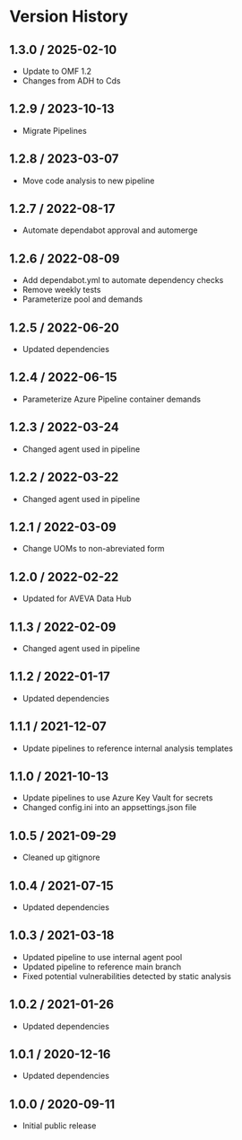 # Version History

## 1.3.0 / 2025-02-10

- Update to OMF 1.2
- Changes from ADH to Cds

## 1.2.9 / 2023-10-13

- Migrate Pipelines

## 1.2.8 / 2023-03-07

- Move code analysis to new pipeline

## 1.2.7 / 2022-08-17

- Automate dependabot approval and automerge

## 1.2.6 / 2022-08-09

- Add dependabot.yml to automate dependency checks
- Remove weekly tests
- Parameterize pool and demands

## 1.2.5 / 2022-06-20

- Updated dependencies

## 1.2.4 / 2022-06-15

- Parameterize Azure Pipeline container demands

## 1.2.3 / 2022-03-24

- Changed agent used in pipeline

## 1.2.2 / 2022-03-22

- Changed agent used in pipeline

## 1.2.1 / 2022-03-09

- Change UOMs to non-abreviated form

## 1.2.0 / 2022-02-22

- Updated for AVEVA Data Hub

## 1.1.3 / 2022-02-09

- Changed agent used in pipeline

## 1.1.2 / 2022-01-17

- Updated dependencies

## 1.1.1 / 2021-12-07

- Update pipelines to reference internal analysis templates

## 1.1.0 / 2021-10-13

- Update pipelines to use Azure Key Vault for secrets
- Changed config.ini into an appsettings.json file

## 1.0.5 / 2021-09-29

- Cleaned up gitignore

## 1.0.4 / 2021-07-15

- Updated dependencies

## 1.0.3 / 2021-03-18

- Updated pipeline to use internal agent pool
- Updated pipeline to reference main branch
- Fixed potential vulnerabilities detected by static analysis

## 1.0.2 / 2021-01-26

- Updated dependencies

## 1.0.1 / 2020-12-16

- Updated dependencies

## 1.0.0 / 2020-09-11

- Initial public release
